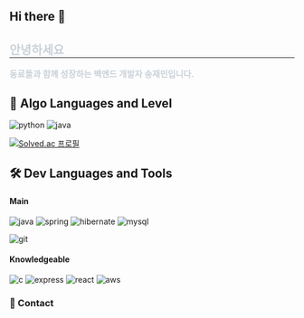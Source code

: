 ## Hi there 👋

<h2 style="border-bottom: 1px solid #21262d; color: #c9d1d9;"> 안녕하세요 </h2>  
<div style="font-weight: 700; font-size: 15px; text-align: left; color: #c9d1d9;"> 동료들과 함께 성장하는 백엔드 개발자 송재민입니다. </div> 

## 🌱 Algo Languages and Level

![python](https://img.shields.io/badge/Python-3776AB?style=for-the-badge&logo=python&logoColor=white)
![java](https://img.shields.io/badge/Java-ED8B00?style=for-the-badge&logo=openjdk&logoColor=white)

[![Solved.ac 프로필](http://mazassumnida.wtf/api/v2/generate_badge?boj=jeli01)](https://solved.ac/jeli01)


## 🛠 Dev Languages and Tools

#### Main
![java](https://img.shields.io/badge/Java-ED8B00?style=for-the-badge&logo=openjdk&logoColor=white)
![spring](https://img.shields.io/badge/Spring-6DB33F?style=for-the-badge&logo=spring&logoColor=white)
![hibernate](https://img.shields.io/badge/Hibernate-59666C?style=for-the-badge&logo=Hibernate&logoColor=white)
![mysql](https://img.shields.io/badge/MySQL-00000F?style=for-the-badge&logo=mysql&logoColor=white)

![git](https://img.shields.io/badge/GIT-E44C30?style=for-the-badge&logo=git&logoColor=white)

#### Knowledgeable
![c](https://img.shields.io/badge/C-00599C?style=for-the-badge&logo=c&logoColor=white)
![express](https://img.shields.io/badge/Express.js-404D59?style=for-the-badge)
![react](https://img.shields.io/badge/React-20232A?style=for-the-badge&logo=react&logoColor=61DAFB)
![aws](https://img.shields.io/badge/Amazon_AWS-FF9900?style=for-the-badge&logo=amazonaws&logoColor=white)

### 💬 Contact
[instagram]: https://instagram.com/songjaemin178

<!--
**jeli01/jeli01** is a ✨ _special_ ✨ repository because its `README.md` (this file) appears on your GitHub profile.

Here are some ideas to get you started:

- 🔭 I’m currently working on ...
- 🌱 I’m currently learning ...
- 👯 I’m looking to collaborate on ...
- 🤔 I’m looking for help with ...
- 💬 Ask me about ...
- 📫 How to reach me: ...
- 😄 Pronouns: ...
- ⚡ Fun fact: ...
-->
